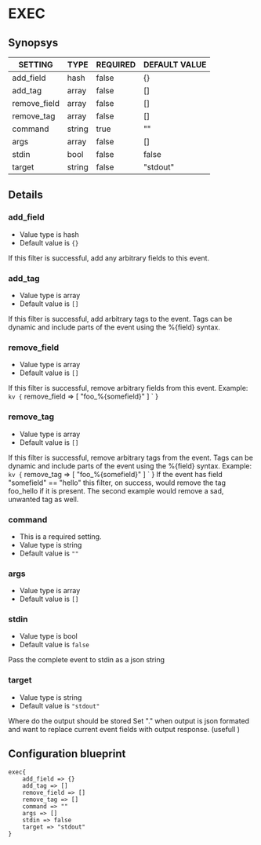# EXEC


## Synopsys


|   SETTING    |  TYPE  | REQUIRED | DEFAULT VALUE |
|--------------|--------|----------|---------------|
| add_field    | hash   | false    | {}            |
| add_tag      | array  | false    | []            |
| remove_field | array  | false    | []            |
| remove_tag   | array  | false    | []            |
| command      | string | true     | ""            |
| args         | array  | false    | []            |
| stdin        | bool   | false    | false         |
| target       | string | false    | "stdout"      |


## Details

### add_field
* Value type is hash
* Default value is `{}`

If this filter is successful, add any arbitrary fields to this event.

### add_tag
* Value type is array
* Default value is `[]`

If this filter is successful, add arbitrary tags to the event. Tags can be dynamic
and include parts of the event using the %{field} syntax.

### remove_field
* Value type is array
* Default value is `[]`

If this filter is successful, remove arbitrary fields from this event. Example:
` kv {
`   remove_field => [ "foo_%{somefield}" ]
` }

### remove_tag
* Value type is array
* Default value is `[]`

If this filter is successful, remove arbitrary tags from the event. Tags can be dynamic and include parts of the event using the %{field} syntax.
Example:
` kv {
`   remove_tag => [ "foo_%{somefield}" ]
` }
If the event has field "somefield" == "hello" this filter, on success, would remove the tag foo_hello if it is present. The second example would remove a sad, unwanted tag as well.

### command
* This is a required setting.
* Value type is string
* Default value is `""`



### args
* Value type is array
* Default value is `[]`



### stdin
* Value type is bool
* Default value is `false`

Pass the complete event to stdin as a json string

### target
* Value type is string
* Default value is `"stdout"`

Where do the output should be stored
Set "." when output is json formated and want to replace current event fields with output
response. (usefull )



## Configuration blueprint

```
exec{
	add_field => {}
	add_tag => []
	remove_field => []
	remove_tag => []
	command => ""
	args => []
	stdin => false
	target => "stdout"
}
```
